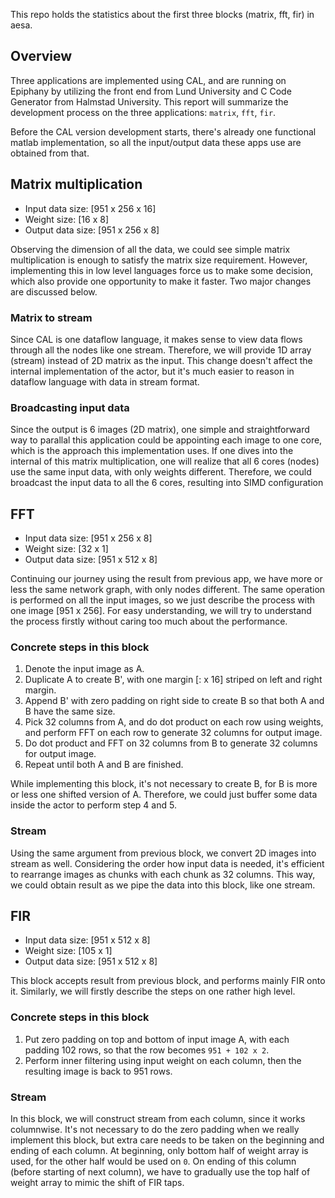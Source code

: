 This repo holds the statistics about the first three blocks (matrix, fft, fir) in aesa.

## Overview
Three applications are implemented using CAL, and are running on Epiphany by utilizing the front end from Lund University and C Code Generator from
Halmstad University. This report will summarize the development process on the three applications: `matrix`, `fft`, `fir`.

Before the CAL version development starts, there's already one functional matlab implementation, so all the input/output data these apps use are
obtained from that.

## Matrix multiplication

* Input data size: [951 x 256 x 16]
* Weight size: [16 x 8]
* Output data size: [951 x 256 x 8]

Observing the dimension of all the data, we could see simple matrix multiplication is enough to satisfy the matrix size requirement. However,
implementing this in low level languages force us to make some decision, which also provide one opportunity to make it faster. Two major changes are
discussed below.

### Matrix to stream
Since CAL is one dataflow language, it makes sense to view data flows through all the nodes like one stream. Therefore, we will provide 1D array
(stream) instead of 2D matrix as the input. This change doesn't affect the internal implementation of the actor, but it's much easier to reason in
dataflow language with data in stream format.

### Broadcasting input data
Since the output is 6 images (2D matrix), one simple and straightforward way to parallal this application could be appointing each image to one core,
which is the approach this implementation uses. If one dives into the internal of this matrix multiplication, one will realize that all 6 cores (nodes)
use the same input data, with only weights different. Therefore, we could broadcast the input data to all the 6 cores, resulting into SIMD
configuration

## FFT

* Input data size: [951 x 256 x 8]
* Weight size: [32 x 1]
* Output data size: [951 x 512 x 8]

Continuing our journey using the result from previous app, we have more or less the same network graph, with only nodes different. The same operation
is performed on all the input images, so we just describe the process with one image [951 x 256]. For easy understanding, we will try to understand
the process firstly without caring too much about the performance.

### Concrete steps in this block

1. Denote the input image as A.
2. Duplicate A to create B', with one margin [: x 16] striped on left and right margin.
3. Append B' with zero padding on right side to create B so that both A and B have the same size.
4. Pick 32 columns from A, and do dot product on each row using weights, and perform FFT on each row to generate 32 columns for output image.
5. Do dot product and FFT on 32 columns from B to generate 32 columns for output image.
6. Repeat until both A and B are finished.

While implementing this block, it's not necessary to create B, for B is more or less one shifted version of A. Therefore, we could just buffer some
data inside the actor to perform step 4 and 5.

### Stream
Using the same argument from previous block, we convert 2D images into stream as well. Considering the order how input data is needed, it's efficient
to rearrange images as chunks with each chunk as 32 columns. This way, we could obtain result as we pipe the data into this block, like one stream.

## FIR

* Input data size: [951 x 512 x 8]
* Weight size: [105 x 1]
* Output data size: [951 x 512 x 8]

This block accepts result from previous block, and performs mainly FIR onto it. Similarly, we will firstly describe the steps on one rather high
level.

### Concrete steps in this block

1. Put zero padding on top and bottom of input image A, with each padding 102 rows, so that the row becomes `951 + 102 x 2`.
2. Perform inner filtering using input weight on each column, then the resulting image is back to 951 rows.

### Stream
In this block, we will construct stream from each column, since it works columnwise. It's not necessary to do the zero padding when we really
implement this block, but extra care needs to be taken on the beginning and ending of each column. At beginning, only bottom half of weight array is
used, for the other half would be used on `0`. On ending of this column (before starting of next column), we have to gradually use the top half of
weight array to mimic the shift of FIR taps.
